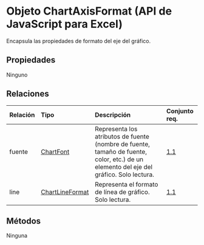 # <a name="chartaxisformat-object-javascript-api-for-excel"></a>Objeto ChartAxisFormat (API de JavaScript para Excel)

Encapsula las propiedades de formato del eje del gráfico.

## <a name="properties"></a>Propiedades

Ninguno

## <a name="relationships"></a>Relaciones
| Relación | Tipo    |Descripción| Conjunto req.|
|:---------------|:--------|:----------|:----|
|fuente|[ChartFont](chartfont.md)|Representa los atributos de fuente (nombre de fuente, tamaño de fuente, color, etc.) de un elemento del eje del gráfico. Solo lectura.|[1.1](../requirement-sets/excel-api-requirement-sets.md)|
|line|[ChartLineFormat](chartlineformat.md)|Representa el formato de línea de gráfico. Solo lectura.|[1.1](../requirement-sets/excel-api-requirement-sets.md)|

## <a name="methods"></a>Métodos
Ninguna

